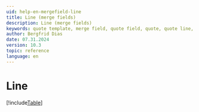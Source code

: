 ```yaml
---
uid: help-en-mergefield-line
title: Line (merge fields)
description: Line (merge fields)
keywords: quote template, merge field, quote field, quote, quote line, line/code, line/rank, line/quantity, totalPrice, productFamilyKey, productTypeKey, productCategoryKey, quoteLineThumbnail
author: Bergfrid Dias
date: 07.31.2024
version: 10.3
topic: reference
language: en
---
```


# Line

[!include[Table](../../../../../common/includes/merge-field/table-line.md)]
